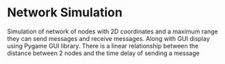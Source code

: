 # Network Simulation

Simulation of network of nodes with 2D coordinates and a maximum range they can send messages and receive messages. Along with GUI display using Pygame GUI library. There is a linear relationship between the distance between 2 nodes and the time delay of sending a message   
